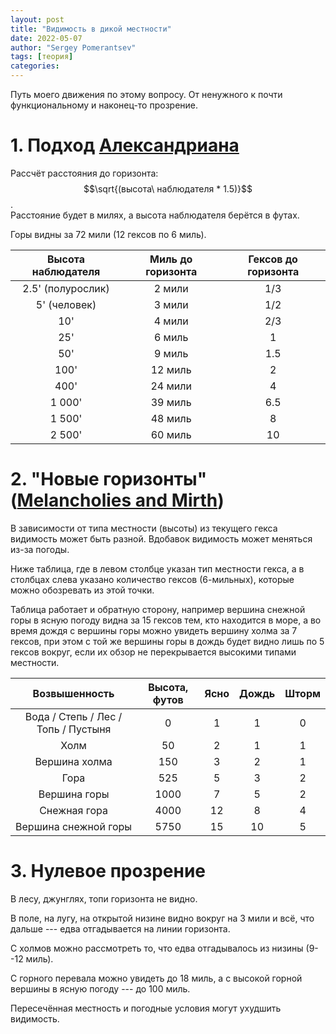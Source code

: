 ```yaml
---
layout: post
title: "Видимость в дикой местности"
date: 2022-05-07
author: "Sergey Pomerantsev"
tags: [теория]
categories:
---
```


Путь моего движения по этому вопросу. От ненужного к почти функциональному и наконец-то прозрение.

# 1. Подход [Александриана](https://thealexandrian.net/wordpress/46122/roleplaying-games/hexcrawl-tool-spot-distances)

Рассчёт расстояния до горизонта: $$\sqrt{(высота\ наблюдателя * 1.5)}$$.  
Расстояние будет в милях, а высота наблюдателя берётся в футах.

Горы видны за 72 мили (12 гексов по 6 миль).

| Высота наблюдателя | Миль до горизонта | Гексов до горизонта |
|:------------------:|:-----------------:|:-------------------:|
|  2.5' (полурослик) |       2 мили      |         1/3         |
|    5' (человек)    |       3 мили      |         1/2         |
|         10'        |       4 мили      |         2/3         |
|         25'        |       6 миль      |          1          |
|         50'        |       9 миль      |         1.5         |
|        100'        |      12 миль      |          2          |
|        400'        |      24 мили      |          4          |
|       1 000'       |      39 миль      |         6.5         |
|       1 500'       |      48 миль      |          8          |
|       2 500'       |      60 миль      |          10         |

# 2. "Новые горизонты" ([Melancholies and Mirth](https://melancholiesandmirth.blogspot.com/2021/05/the-mountains-loom-ahead-considerations.html)) 

В зависимости от типа местности (высоты) из текущего гекса видимость может быть разной. Вдобавок видимость может меняться из-за погоды.

Ниже таблица, где в левом столбце указан тип местности гекса, а в столбцах слева указано количество гексов (6-мильных), которые можно обозревать из этой точки.

Таблица работает и обратную сторону, например вершина снежной горы в ясную погоду видна за 15 гексов тем, кто находится в море, а во время дождя с вершины горы можно увидеть вершину холма за 7 гексов, при этом с той же вершины горы в дождь будет видно лишь по 5 гексов вокруг, если их обзор не перекрывается высокими типами местности.

| Возвышенность         | Высота, футов | Ясно | Дождь | Шторм |
|:---------------------:|:-------------:|:----:|:-----:|:-----:|
| Вода / Степь / Лес / Топь / Пустыня | 0 | 1  |   1   |   0   |
| Холм                  |       50      |   2  |   1   |   1   |
| Вершина холма         |      150      |   3  |   2   |   1   |
| Гора                  |      525      |   5  |   3   |   2   |
| Вершина горы          |      1000     |   7  |   5   |   2   |
| Снежная гора          |      4000     |  12  |   8   |   4   |
| Вершина снежной горы  |      5750     |  15  |   10  |   5   |

# 3. Нулевое прозрение

В лесу, джунглях, топи горизонта не видно.

В поле, на лугу, на открытой низине видно вокруг на 3 мили и всё, что дальше --- едва отгадывается на линии горизонта.

С холмов можно рассмотреть то, что едва отгадывалось из низины (9--12 миль).

С горного перевала можно увидеть до 18 миль, а с высокой горной вершины в ясную погоду --- до 100 миль.

Пересечённая местность и погодные условия могут ухудшить видимость.
